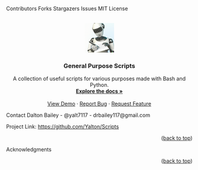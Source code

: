 <!-- PROJECT SHIELDS -->
Contributors
Forks
Stargazers
Issues
MIT License

<!-- PROJECT LOGO -->
<br />
<div align="center">
  <a href="https://github.com/Yalton/Scripts">
    <img src="writing_bot.png" alt="Logo" width="80" height="80">
  </a>
<h3 align="center">General Purpose Scripts</h3>
  <p align="center">
    A collection of useful scripts for various purposes made with Bash and Python.
    <br />
    <a href="https://github.com/Yalton/Scripts"><strong>Explore the docs »</strong></a>
    <br />
    <br />
    <a href="https://github.com/Yalton/Scripts">View Demo</a>
    ·
    <a href="https://github.com/Yalton/Scripts/issues">Report Bug</a>
    ·
    <a href="https://github.com/Yalton/Scripts/issues">Request Feature</a>
  </p>
</div>
<!-- CONTACT -->
Contact
Dalton Bailey - @yalt7117 - drbailey117@gmail.com

Project Link: https://github.com/Yalton/Scripts

<p align="right">(<a href="#readme-top">back to top</a>)</p>
<!-- ACKNOWLEDGMENTS -->
Acknowledgments
<p align="right">(<a href="#readme-top">back to top</a>)</p>
<!-- MARKDOWN LINKS & IMAGES -->
